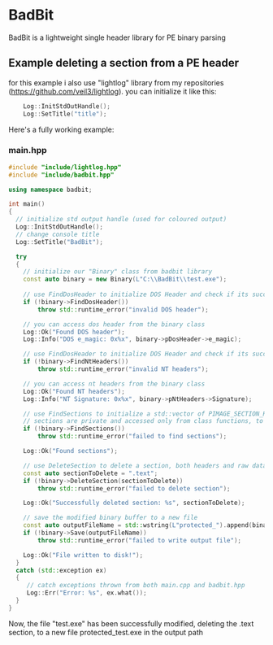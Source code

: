 # BadBit
BadBit is a lightweight single header library for PE binary parsing

## Example deleting a section from a PE header

for this example i also use "lightlog" library from my repositories (https://github.com/veil3/lightlog).
you can initialize it like this: 
```c++
	Log::InitStdOutHandle();
	Log::SetTitle("title");
```
Here's a fully working example:
### main.hpp
```c++
#include "include/lightlog.hpp"
#include "include/badbit.hpp"

using namespace badbit;

int main()
{
  // initialize std output handle (used for coloured output)
  Log::InitStdOutHandle();
  // change console title
  Log::SetTitle("BadBit");

  try
  {
    // initialize our "Binary" class from badbit library
    const auto binary = new Binary(L"C:\\BadBit\\test.exe");
		
    // use FindDosHeader to initialize DOS Header and check if its successful
    if (!binary->FindDosHeader())
    	throw std::runtime_error("invalid DOS header");

    // you can access dos header from the binary class
    Log::Ok("Found DOS header");
    Log::Info("DOS e_magic: 0x%x", binary->pDosHeader->e_magic);

    // use FindDosHeader to initialize DOS Header and check if its successful
    if (!binary->FindNtHeaders())
    	throw std::runtime_error("invalid NT headers");

    // you can access nt headers from the binary class
    Log::Ok("Found NT headers");
    Log::Info("NT Signature: 0x%x", binary->pNtHeaders->Signature);

    // use FindSections to initialize a std::vector of PIMAGE_SECTION_HEADER reading the binary's sections
    // sections are private and accessed only from class functions, to write raw bytes to the binary use WriteBuffer and ReadBuffer
    if (!binary->FindSections())
    	throw std::runtime_error("failed to find sections");

    Log::Ok("Found sections");

    // use DeleteSection to delete a section, both headers and raw data, fixing the PE too
    const auto sectionToDelete = ".text";
    if (!binary->DeleteSection(sectionToDelete))
    	throw std::runtime_error("failed to delete section");

    Log::Ok("Successfully deleted section: %s", sectionToDelete);

    // save the modified binary buffer to a new file
    const auto outputFileName = std::wstring(L"protected_").append(binary->FileName);
    if (!binary->Save(outputFileName))
    	throw std::runtime_error("failed to write output file");

    Log::Ok("File written to disk!");
  }
  catch (std::exception ex)
  {
     // catch exceptions thrown from both main.cpp and badbit.hpp
     Log::Err("Error: %s", ex.what());
  }
}
```

Now, the file "test.exe" has been successfully modified, deleting the .text section, to a new file protected_test.exe in the output path
